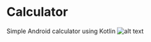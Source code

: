 # Calculator
Simple Android  calculator using Kotlin 
![alt text](https://drive.google.com/file/d/186aw3C1m29GoqC2eiFEM-ee5krfU7Dsm/view)
